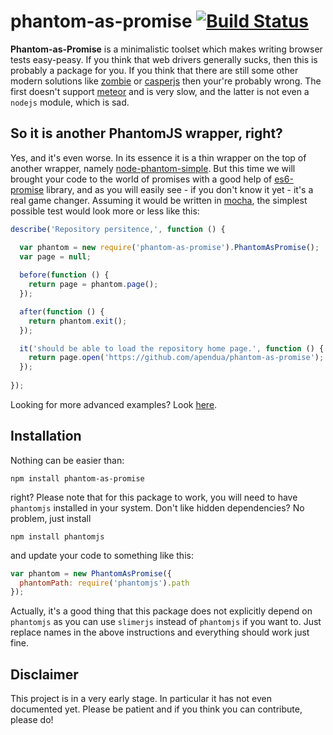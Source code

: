 # phantom-as-promise [![Build Status](https://travis-ci.org/apendua/phantom-as-promise.svg?branch=master)](https://travis-ci.org/apendua/phantom-as-promise)

**Phantom-as-Promise** is a minimalistic toolset which makes writing browser tests easy-peasy.
If you think that web drivers generally sucks, then this is probably a package for you.
If you think that there are still some other modern solutions like [zombie](http://zombie.labnotes.org/)
or [casperjs](http://casperjs.org/) then your're probably wrong. The first doesn't support
[meteor](https://www.meteor.com/) and is very slow, and the latter is not even a `nodejs` module, which is sad.

## So it is another PhantomJS wrapper, right?

Yes, and it's even worse. In its essence it is a thin wrapper on the top of another wrapper,
namely [node-phantom-simple](https://github.com/baudehlo/node-phantom-simple).
But this time we will brought your code to the world of promises with
a good help of [es6-promise](https://github.com/jakearchibald/es6-promise) library,
and as you will easily see - if you don't know it yet - it's a real game changer.
Assuming it would be written in [mocha](http://mochajs.org/), the simplest
possible test would look more or less like this:

```javascript
describe('Repository persitence,', function () {

  var phantom = new require('phantom-as-promise').PhantomAsPromise();
  var page = null;
  
  before(function () {
    return page = phantom.page();
  });

  after(function () {
    return phantom.exit();
  });

  it('should be able to load the repository home page.', function () {
    return page.open('https://github.com/apendua/phantom-as-promise');
  });
  
});
```
Looking for more advanced examples? Look [here](https://github.com/apendua/phantom-as-promise/blob/master/tests/page.js).

## Installation

Nothing can be easier than:
```
npm install phantom-as-promise
```
right? Please note that for this package to work, you will need to have `phantomjs`
installed in your system. Don't like hidden dependencies? No problem, just install
```
npm install phantomjs
```
and update your code to something like this:
```javascript
var phantom = new PhantomAsPromise({
  phantomPath: require('phantomjs').path
});
```
Actually, it's a good thing that this package does not explicitly depend on `phantomjs`
as you can use `slimerjs` instead of `phantomjs` if you want to. Just replace names
in the above instructions and everything should work just fine.

## Disclaimer

This project is in a very early stage. In particular it has not even documented yet.
Please be patient and if you think you can contribute, please do!
